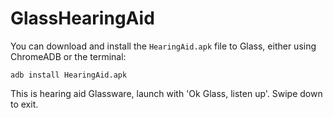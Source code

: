 GlassHearingAid
===============

You can download and install the `HearingAid.apk` file to Glass, either using ChromeADB or the terminal:

    adb install HearingAid.apk

This is hearing aid Glassware, launch with 'Ok Glass, listen up'. Swipe down to exit.
